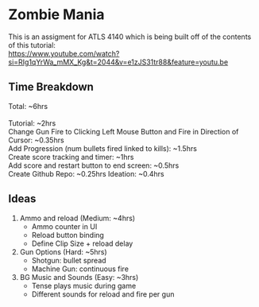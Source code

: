 # Zombie Mania
This is an assigment for ATLS 4140 which is being built off of the contents of this tutorial:  
https://www.youtube.com/watch?si=RIg1qYrWa_mMX_Kg&t=2044&v=e1zJS31tr88&feature=youtu.be


## Time Breakdown
Total: ~6hrs\
<br/>
Tutorial: ~2hrs  
Change Gun Fire to Clicking Left Mouse Button and Fire in Direction of Cursor: ~0.35hrs  
Add Progression (num bullets fired linked to kills): ~1.5hrs  
Create score tracking and timer: ~1hrs  
Add score and restart button to end screen: ~0.5hrs  
Create Github Repo: ~0.25hrs 
Ideation: ~0.4hrs

## Ideas
1. Ammo and reload (Medium: ~4hrs)
   - Ammo counter in UI  
   - Reload button binding
   - Define Clip Size + reload delay 
2. Gun Options (Hard: ~5hrs)
   - Shotgun: bullet spread
   - Machine Gun: continuous fire
3. BG Music and Sounds (Easy: ~3hrs)
   - Tense plays music during game
   - Different sounds for reload and fire per gun
  

